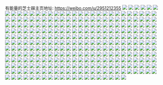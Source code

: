 有能量的芝士槑主页地址: https://weibo.com/u/2951212355 
![](https://wx4.sinaimg.cn/mw2000/afe7ed43gy1h96ojyz2zrj218m1nhnpd.jpg) 
![](https://wx4.sinaimg.cn/mw2000/afe7ed43gy1h96ok0y4v0j225t2vqkjm.jpg) 
![](https://wx4.sinaimg.cn/mw2000/afe7ed43gy1h72wkuz431j20ku0rvjtd.jpg) 
![](https://wx4.sinaimg.cn/mw2000/afe7ed43gy1h5mqireuz1j22801o07wi.jpg) 
![](https://wx4.sinaimg.cn/mw2000/afe7ed43gy1h5mqisncobj21jk15o4g8.jpg) 
![](https://wx4.sinaimg.cn/mw2000/afe7ed43gy1h5mqin3ijwj22c033yx6s.jpg) 
![](https://wx4.sinaimg.cn/mw2000/afe7ed43gy1h5mqiyati2j22c033y1kx.jpg) 
![](https://wx4.sinaimg.cn/mw2000/afe7ed43gy1h591bggiuyj20n01dsq6s.jpg) 
![](https://wx4.sinaimg.cn/mw2000/afe7ed43gy1h4xdulxrbfj22c033y7wl.jpg) 
![](https://wx4.sinaimg.cn/mw2000/afe7ed43gy1h4xdufwb2wj22c033yu0z.jpg) 
![](https://wx4.sinaimg.cn/mw2000/afe7ed43gy1h4xdupo8ukj22wm1mu4qq.jpg) 
![](https://wx4.sinaimg.cn/mw2000/afe7ed43gy1h4i0ln5ff2j234022o7wi.jpg) 
![](https://wx4.sinaimg.cn/mw2000/afe7ed43gy1h4ezvow9tdj20n01dsh2c.jpg) 
![](https://wx4.sinaimg.cn/mw2000/afe7ed43gy1h4acjyhcqaj22252kynpe.jpg) 
![](https://wx4.sinaimg.cn/mw2000/afe7ed43gy1h4acjx74d7j20u0140dx5.jpg) 
![](https://wx4.sinaimg.cn/mw2000/afe7ed43gy1h4ack02863j22t726rx6q.jpg) 
![](https://wx4.sinaimg.cn/mw2000/afe7ed43gy1h4ack1oo0jj21400u0qj5.jpg) 
![](https://wx4.sinaimg.cn/mw2000/afe7ed43gy1h2w2zz76rpj22c03407wi.jpg) 
![](https://wx4.sinaimg.cn/mw2000/afe7ed43gy1h2w2zvizg3j22c0340u0x.jpg) 
![](https://wx4.sinaimg.cn/mw2000/afe7ed43gy1h2lhk5t8zvj222o340b2b.jpg) 
![](https://wx4.sinaimg.cn/mw2000/afe7ed43gy1h2lhk2qdiij222o3404qr.jpg) 
![](https://wx4.sinaimg.cn/mw2000/afe7ed43gy1h2j6zvj83sj2340340b2a.jpg) 
![](https://wx4.sinaimg.cn/mw2000/afe7ed43gy1h2j6zrhrvij21xe1xe1kx.jpg) 
![](https://wx4.sinaimg.cn/mw2000/afe7ed43gy1h261tasfxsj23402c0qv6.jpg) 
![](https://wx4.sinaimg.cn/mw2000/afe7ed43gy1h1ylvp2yurj22c03407wj.jpg) 
![](https://wx4.sinaimg.cn/mw2000/afe7ed43gy1h1wpechl39j22ak1agtv7.jpg) 
![](https://wx4.sinaimg.cn/mw2000/afe7ed43gy1h1gehmq5atj21hc0u0k51.jpg) 
![](https://wx4.sinaimg.cn/mw2000/afe7ed43gy1h1gehm4zh1j21ti10u1fe.jpg) 
![](https://wx4.sinaimg.cn/mw2000/afe7ed43gy1h1aul2poyej21o02yo1ky.jpg) 
![](https://wx4.sinaimg.cn/mw2000/afe7ed43gy1h14s5x5hf3j23402c0e83.jpg) 
![](https://wx4.sinaimg.cn/mw2000/afe7ed43gy1h12sw3ohzqj21k00vi4qp.jpg) 
![](https://wx4.sinaimg.cn/mw2000/afe7ed43gy1h12svj6xeij23401r01kz.jpg) 
![](https://wx4.sinaimg.cn/mw2000/afe7ed43gy1h12svs9bsjj23401r0e82.jpg) 
![](https://wx4.sinaimg.cn/mw2000/afe7ed43gy1h0z86ca6q7j22801o0x6q.jpg) 
![](https://wx4.sinaimg.cn/mw2000/afe7ed43gy1h0z86ht2s0j22c01r0qv6.jpg) 
![](https://wx4.sinaimg.cn/mw2000/afe7ed43gy1h0z86ocl34j222n2rihdw.jpg) 
![](https://wx4.sinaimg.cn/mw2000/afe7ed43gy1h0r690g5srj21dd0rsakw.jpg) 
![](https://wx4.sinaimg.cn/mw2000/afe7ed43gy1h0fbdwghflj21600vi7wh.jpg) 
![](https://wx4.sinaimg.cn/mw2000/afe7ed43gy1h0fbdukfkzj23402c0nph.jpg) 
![](https://wx4.sinaimg.cn/mw2000/afe7ed43gy1h0fbdxvx12j23402c0qv6.jpg) 
![](https://wx4.sinaimg.cn/mw2000/afe7ed43gy1h0ebi86hq5j22c0340kjm.jpg) 
![](https://wx4.sinaimg.cn/mw2000/afe7ed43gy1h09osr124mj22c0340kjm.jpg) 
![](https://wx4.sinaimg.cn/mw2000/afe7ed43gy1h065mlzn3dj22c0340u0y.jpg) 
![](https://wx4.sinaimg.cn/mw2000/afe7ed43gy1h03v7tj0s1j22c0340qv5.jpg) 
![](https://wx4.sinaimg.cn/mw2000/afe7ed43gy1h01jg5z9k9j22c0340npe.jpg) 
![](https://wx4.sinaimg.cn/mw2000/afe7ed43gy1gzzbamjeloj21o02801kx.jpg) 
![](https://wx4.sinaimg.cn/mw2000/afe7ed43gy1gz3wkpatyfj20sg0sgdgl.jpg) 
![](https://wx4.sinaimg.cn/mw2000/afe7ed43gy1gz3wkogf6vj20sg0sgq5j.jpg) 
![](https://wx4.sinaimg.cn/mw2000/afe7ed43gy1gz3w1u4rh2j20sg0sgjsl.jpg) 
![](https://wx4.sinaimg.cn/mw2000/afe7ed43gy1gz3w2t18x4j20n70n7glj.jpg) 
![](https://wx4.sinaimg.cn/mw2000/afe7ed43gy1gz3wkqcfilj20n00n0k0y.jpg) 
![](https://wx4.sinaimg.cn/mw2000/afe7ed43gy1gz3w1vxuk5j20e10e1743.jpg) 
![](https://wx4.sinaimg.cn/mw2000/afe7ed43gy1gz3w2u0ca7j20sg0sgq6t.jpg) 
![](https://wx4.sinaimg.cn/mw2000/afe7ed43gy1gz3w2vq7u7j20sg0sgq4m.jpg) 
![](https://wx4.sinaimg.cn/mw2000/afe7ed43gy1gz3w2waq9bj20sg0sgtao.jpg) 
![](https://wx4.sinaimg.cn/mw2000/afe7ed43gy1gyzl4nac55j20rs7izb2c.jpg) 
![](https://wx4.sinaimg.cn/mw2000/afe7ed43gy1gyq52itb2jj21ho1zkkjl.jpg) 
![](https://wx4.sinaimg.cn/mw2000/afe7ed43gy1gyq52hme21j23402c01kz.jpg) 
![](https://wx4.sinaimg.cn/mw2000/afe7ed43gy1gymdvdj7p8j23402by1ky.jpg) 
![](https://wx4.sinaimg.cn/mw2000/afe7ed43gy1gxxhbovwlaj20u016fwla.jpg) 
![](https://wx4.sinaimg.cn/mw2000/afe7ed43gy1gxxhbryyvhj21o21o2kjl.jpg) 
![](https://wx4.sinaimg.cn/mw2000/afe7ed43gy1gxxhbym7w7j23402i4e83.jpg) 
![](https://wx4.sinaimg.cn/mw2000/afe7ed43gy1gxr9jwje7ij224c3407wj.jpg) 
![](https://wx4.sinaimg.cn/mw2000/afe7ed43gy1gx2qcqp75oj2253254hdu.jpg) 
![](https://wx4.sinaimg.cn/mw2000/afe7ed43gy1gx2qcyzw4hj223b23ckjm.jpg) 
![](https://wx4.sinaimg.cn/mw2000/afe7ed43gy1gx2qckdfndj22c02c07wj.jpg) 
![](https://wx4.sinaimg.cn/mw2000/afe7ed43gy1gx2qdbwdhhj21lp1lpkjl.jpg) 
![](https://wx4.sinaimg.cn/mw2000/afe7ed43gy1gx2qd7rihqj21so1sonpd.jpg) 
![](https://wx4.sinaimg.cn/mw2000/afe7ed43gy1gx2qdh5xitj229w29wb2a.jpg) 
![](https://wx4.sinaimg.cn/mw2000/afe7ed43gy1gx2qd3iqw6j21p81p8qv5.jpg) 
![](https://wx4.sinaimg.cn/mw2000/afe7ed43gy1gx2qdm6v0hj22c0340b2a.jpg) 
![](https://wx4.sinaimg.cn/mw2000/afe7ed43gy1gx2qdpy77rj22801o0npd.jpg) 
![](https://wx4.sinaimg.cn/mw2000/afe7ed43gy1gwvbjv4pqbj22oi1sc1ky.jpg) 
![](https://wx4.sinaimg.cn/mw2000/afe7ed43gy1gwvbjwk367j21hv0zxkfx.jpg) 
![](https://wx4.sinaimg.cn/mw2000/afe7ed43gy1gwsu0702o5j226r2ra4qq.jpg) 
![](https://wx4.sinaimg.cn/mw2000/afe7ed43gy1gwsu02f9plj22ft2ft7wj.jpg) 
![](https://wx4.sinaimg.cn/mw2000/afe7ed43gy1gwsu22la2pj21370m246p.jpg) 
![](https://wx4.sinaimg.cn/mw2000/afe7ed43gy1gwelbacmw0j213y0u07j3.jpg) 
![](https://wx4.sinaimg.cn/mw2000/afe7ed43gy1gw4o73goerj24pb668kjr.jpg) 
![](https://wx4.sinaimg.cn/mw2000/003dIZ9hgy1gvanmjjh2vj60gi0m0n1g02.jpg) 
![](https://wx4.sinaimg.cn/mw2000/003dIZ9hgy1gv5jfkjakfj61600vitly02.jpg) 
![](https://wx4.sinaimg.cn/mw2000/003dIZ9hgy1gv2lmpryvfj60nm0nmjy602.jpg) 
![](https://wx4.sinaimg.cn/mw2000/003dIZ9hgy1gv09ir6wpjj610o0ritn502.jpg) 
![](https://wx4.sinaimg.cn/mw2000/003dIZ9hgy1gusqh62w86j61y71ake1z02.jpg) 
![](https://wx4.sinaimg.cn/mw2000/003dIZ9hgy1gue9c2z0ugj626y26yb2a02.jpg) 
![](https://wx4.sinaimg.cn/mw2000/003dIZ9hly1gu9lbvw7opj61qp1qqe8102.jpg) 
![](https://wx4.sinaimg.cn/mw2000/003dIZ9hly1gu9lc8enm7j61j01j07wh02.jpg) 
![](https://wx4.sinaimg.cn/mw2000/003dIZ9hly1gu9lby9y4pj62ay1jb7wi02.jpg) 
![](https://wx4.sinaimg.cn/mw2000/003dIZ9hly1gu9lbt0glaj62iu1ojb2a02.jpg) 
![](https://wx4.sinaimg.cn/mw2000/afe7ed43ly1gu9lc2572gj234022o7wj.jpg) 
![](https://wx4.sinaimg.cn/mw2000/003dIZ9hly1gu9lc6qak9j634022ob2b02.jpg) 
![](https://wx4.sinaimg.cn/mw2000/afe7ed43gy1gu5263vwlsj21jk2bcb29.jpg) 
![](https://wx4.sinaimg.cn/mw2000/afe7ed43gy1gu5266233sj21jk2bcb29.jpg) 
![](https://wx4.sinaimg.cn/mw2000/afe7ed43gy1gu52op6kf5j20k30mxgqn.jpg) 
![](https://wx4.sinaimg.cn/mw2000/afe7ed43gy1gtpyxbiqdbj23402c0u0z.jpg) 
![](https://wx4.sinaimg.cn/mw2000/afe7ed43gy1gtpyxjeq0tj23402c0kjn.jpg) 
![](https://wx4.sinaimg.cn/mw2000/afe7ed43gy1gtpyxu940xj21jk2bcqv6.jpg) 
![](https://wx4.sinaimg.cn/mw2000/afe7ed43gy1gtpyxoca9gj21jk2bc1ky.jpg) 
![](https://wx4.sinaimg.cn/mw2000/afe7ed43gy1gtpyx3s3wdj21ie20ihdt.jpg) 
![](https://wx4.sinaimg.cn/mw2000/afe7ed43gy1gtpyzrge3mj23402c0qv7.jpg) 
![](https://wx4.sinaimg.cn/mw2000/afe7ed43gy1gskgz7xqqoj20n00vmk5x.jpg) 
![](https://wx4.sinaimg.cn/mw2000/afe7ed43gy1gskgz8mo6xj20n01cb7jt.jpg) 
![](https://wx4.sinaimg.cn/mw2000/afe7ed43gy1gskgz7kanlj20n01ccdx6.jpg) 
![](https://wx4.sinaimg.cn/mw2000/afe7ed43gy1gskgz9x3s4j21st2p9b2b.jpg) 
![](https://wx4.sinaimg.cn/mw2000/afe7ed43gy1gskgzb3a50j21yi2xqb2b.jpg) 
![](https://wx4.sinaimg.cn/mw2000/afe7ed43gy1gskgzc01v7j21jk2bcu0x.jpg) 
![](https://wx4.sinaimg.cn/mw2000/afe7ed43gy1gskgzcxx8mj21hd2837wi.jpg) 
![](https://wx4.sinaimg.cn/mw2000/afe7ed43gy1gskgzdngpqj21hd2821kx.jpg) 
![](https://wx4.sinaimg.cn/mw2000/afe7ed43gy1gskgzegsehj21zk1hob29.jpg) 
![](https://wx4.sinaimg.cn/mw2000/afe7ed43gy1gsd081sk3yj21r033yqv5.jpg) 
![](https://wx4.sinaimg.cn/mw2000/afe7ed43gy1gsd07z7g49j20mo14b4c6.jpg) 
![](https://wx4.sinaimg.cn/mw2000/afe7ed43gy1gsd0833w16j20n014uarx.jpg) 
![](https://wx4.sinaimg.cn/mw2000/afe7ed43gy1gsaklj6z0yj20rx0dhn3a.jpg) 
![](https://wx4.sinaimg.cn/mw2000/afe7ed43gy1grw48deblxj21jk2bchdt.jpg) 
![](https://wx4.sinaimg.cn/mw2000/afe7ed43gy1grw48cfix5j21jk2bckjm.jpg) 
![](https://wx4.sinaimg.cn/mw2000/003dIZ9hgy1grw48eblzgj61jk2bcb2902.jpg) 
![](https://wx4.sinaimg.cn/mw2000/afe7ed43gy1grw48gi31ij23402c0npf.jpg) 
![](https://wx4.sinaimg.cn/mw2000/afe7ed43gy1grrb487hlcj228p2zlqv5.jpg) 
![](https://wx4.sinaimg.cn/mw2000/afe7ed43gy1grrb4gt0rrj23402c0b2d.jpg) 
![](https://wx4.sinaimg.cn/mw2000/afe7ed43gy1gr0k6g92olj21400u0tfa.jpg) 
![](https://wx4.sinaimg.cn/mw2000/afe7ed43gy1gqw4a22idoj20u02at7jf.jpg) 
![](https://wx4.sinaimg.cn/mw2000/afe7ed43gy1gqc3cfj9s3j20hk0hkab1.jpg) 
![](https://wx4.sinaimg.cn/mw2000/afe7ed43gy1gq6j6rp5vmj21ds0n0qv7.jpg) 
![](https://wx4.sinaimg.cn/mw2000/afe7ed43ly1gpsi1gsmpyj21590s2gtc.jpg) 
![](https://wx4.sinaimg.cn/mw2000/afe7ed43ly1gpqo3luc0ij20rt0fnwx0.jpg) 
![](https://wx4.sinaimg.cn/mw2000/afe7ed43gy1gokzgr6nnaj20n00mcq3f.jpg) 
![](https://wx4.sinaimg.cn/mw2000/afe7ed43gy1gns2mr0n9kj22c033z7wk.jpg) 
![](https://wx4.sinaimg.cn/mw2000/afe7ed43gy1gns2mserg0j221s32pb2b.jpg) 
![](https://wx4.sinaimg.cn/mw2000/afe7ed43gy1gns2msvk1jj20ht0nrn4p.jpg) 
![](https://wx4.sinaimg.cn/mw2000/afe7ed43gy1gns2mpqlixj20n01dskjn.jpg) 
![](https://wx4.sinaimg.cn/mw2000/afe7ed43gy1gnea7ijuj9j20gv0tzah9.jpg) 
![](https://wx4.sinaimg.cn/mw2000/afe7ed43gy1gnas0wrs13j20ln0sv4qp.jpg) 
![](https://wx4.sinaimg.cn/mw2000/afe7ed43gy1gnas0w626aj20lo0sw4nm.jpg) 
![](https://wx4.sinaimg.cn/mw2000/afe7ed43gy1gmr56150kmj20n020jajy.jpg) 
![](https://wx4.sinaimg.cn/mw2000/afe7ed43gy1gmr57m23qlj20n01ds0y7.jpg) 
![](https://wx4.sinaimg.cn/mw2000/afe7ed43gy1gmr58vy41ej21hc0u01kx.jpg) 
![](https://wx4.sinaimg.cn/mw2000/afe7ed43gy1gmr57lqk9tj21010r17nm.jpg) 
![](https://wx4.sinaimg.cn/mw2000/afe7ed43ly1gmok2wgwxmj213u0tunpd.jpg) 
![](https://wx4.sinaimg.cn/mw2000/afe7ed43ly1gmok2zghbmj213u0tub29.jpg) 
![](https://wx4.sinaimg.cn/mw2000/afe7ed43ly1gmok33wfq7j213u0tub2a.jpg) 
![](https://wx4.sinaimg.cn/mw2000/afe7ed43ly1gmok354skxj20l40t4x06.jpg) 
![](https://wx4.sinaimg.cn/mw2000/afe7ed43ly1gmok2t1cfaj20zg0qlu0x.jpg) 
![](https://wx4.sinaimg.cn/mw2000/afe7ed43ly1gmok36gijij20tu0mdkik.jpg) 
![](https://wx4.sinaimg.cn/mw2000/afe7ed43gy1glkz1o2fk9j22c03407wi.jpg) 
![](https://wx4.sinaimg.cn/mw2000/afe7ed43gy1glkz25newsj20u0140ke3.jpg) 
![](https://wx4.sinaimg.cn/mw2000/afe7ed43gy1gkjbwxq82gj20n022fql9.jpg) 
![](https://wx4.sinaimg.cn/mw2000/afe7ed43gy1gk9yldbpurj21o02yoh8k.jpg) 
![](https://wx4.sinaimg.cn/mw2000/afe7ed43gy1gk9yl8iyd5j20u01hcdhq.jpg) 
![](https://wx4.sinaimg.cn/mw2000/afe7ed43gy1gk0v8m38eoj22c01qz7wh.jpg) 
![](https://wx4.sinaimg.cn/mw2000/afe7ed43gy1gk0v8u85a7j21u21dke81.jpg) 
![](https://wx4.sinaimg.cn/mw2000/afe7ed43gy1gk0v9bxohuj23402c01kz.jpg) 
![](https://wx4.sinaimg.cn/mw2000/afe7ed43gy1gk0vb1nr2hj23402c0hdt.jpg) 
![](https://wx4.sinaimg.cn/mw2000/afe7ed43gy1gk0v8d3am0j23402c01ky.jpg) 
![](https://wx4.sinaimg.cn/mw2000/afe7ed43gy1gk0vaf9r5vj23402c0u0x.jpg) 
![](https://wx4.sinaimg.cn/mw2000/afe7ed43gy1gk0varr174j23402c0x6p.jpg) 
![](https://wx4.sinaimg.cn/mw2000/afe7ed43gy1gk0v9rrv5xj23401r0hdu.jpg) 
![](https://wx4.sinaimg.cn/mw2000/afe7ed43gy1gk0va4hcpoj23401r07wi.jpg) 
![](https://wx4.sinaimg.cn/mw2000/afe7ed43gy1gk0vb4jpo3j20n01dsk06.jpg) 
![](https://wx4.sinaimg.cn/mw2000/afe7ed43gy1gjtvmj9u5mj20n00uo1k9.jpg) 
![](https://wx4.sinaimg.cn/mw2000/afe7ed43gy1gj5f9243lwj20n00n0k18.jpg) 
![](https://wx4.sinaimg.cn/mw2000/afe7ed43gy1ggvgtdoc9ij22c0340qv6.jpg) 
![](https://wx4.sinaimg.cn/mw2000/afe7ed43gy1ggvgtwhpusj22c03407wj.jpg) 
![](https://wx4.sinaimg.cn/mw2000/afe7ed43gy1ggvgucmxakj22c0340kjm.jpg) 
![](https://wx4.sinaimg.cn/mw2000/afe7ed43gy1ggvguz34pgj22c0340npf.jpg) 
![](https://wx4.sinaimg.cn/mw2000/afe7ed43gy1ggg1g0sk2mj20wa0i6aor.jpg) 
![](https://wx4.sinaimg.cn/mw2000/afe7ed43gy1ggg1gqgxn4j23401r0b2c.jpg) 
![](https://wx4.sinaimg.cn/mw2000/afe7ed43gy1ggg1hbq201j22un1lrhdv.jpg) 
![](https://wx4.sinaimg.cn/mw2000/afe7ed43gy1ggg1fxd7uej22yr1o27wk.jpg) 
![](https://wx4.sinaimg.cn/mw2000/afe7ed43gy1ggg1hx7bqvj23401r0npf.jpg) 
![](https://wx4.sinaimg.cn/mw2000/afe7ed43gy1ggg1i715o0j228k19bnpd.jpg) 
![](https://wx4.sinaimg.cn/mw2000/afe7ed43gy1ggg1ik6hyaj22pa1iq7wi.jpg) 
![](https://wx4.sinaimg.cn/mw2000/afe7ed43gy1ggg1iuoy7hj228t19ge81.jpg) 
![](https://wx4.sinaimg.cn/mw2000/afe7ed43gy1ggg1jfgge4j22c0340hdv.jpg) 
![](https://wx4.sinaimg.cn/mw2000/afe7ed43gy1gfl5tlan3wj20u01hcaop.jpg) 
![](https://wx4.sinaimg.cn/mw2000/afe7ed43gy1gfk5f6cp8uj20s41dz7le.jpg) 
![](https://wx4.sinaimg.cn/mw2000/afe7ed43gy1gfk5fa2zh8j20s41dzdxa.jpg) 
![](https://wx4.sinaimg.cn/mw2000/afe7ed43gy1gefq7o0rnlj21400u0tax.jpg) 
![](https://wx4.sinaimg.cn/mw2000/afe7ed43gy1gefq7ng7sjj22bc1jk1ky.jpg) 
![](https://wx4.sinaimg.cn/mw2000/afe7ed43gy1gefq7peroij21jk2bcb29.jpg) 
![](https://wx4.sinaimg.cn/mw2000/afe7ed43gy1gefq7rs8wvj21jk2bc7wh.jpg) 
![](https://wx4.sinaimg.cn/mw2000/afe7ed43gy1gdw0w4j3bij20j60hqmy4.jpg) 
![](https://wx4.sinaimg.cn/mw2000/afe7ed43gy1gdmrtnrzmxj22c0340x6q.jpg) 
![](https://wx4.sinaimg.cn/mw2000/afe7ed43gy1gcmuac0ygvj20mz0uoq8a.jpg) 
![](https://wx4.sinaimg.cn/mw2000/afe7ed43gy1gclnogdoi2j20tl0m77lr.jpg) 
![](https://wx4.sinaimg.cn/mw2000/afe7ed43gy1gclnok2inaj20tl0m7qlj.jpg) 
![](https://wx4.sinaimg.cn/mw2000/afe7ed43gy1gclnoo6zd0j20tl0tl4ii.jpg) 
![](https://wx4.sinaimg.cn/mw2000/afe7ed43gy1gcdee7o673j20ty190hdt.jpg) 
![](https://wx4.sinaimg.cn/mw2000/afe7ed43gy1gc8k8pvrgmj20u00u0e81.jpg) 
![](https://wx4.sinaimg.cn/mw2000/afe7ed43gy1gc8k8pccbhj20u00u0nmo.jpg) 
![](https://wx4.sinaimg.cn/mw2000/afe7ed43gy1gc8k7lsybcj20n014w43z.jpg) 
![](https://wx4.sinaimg.cn/mw2000/afe7ed43gy1gc8k8qhopmj20u00u0e81.jpg) 
![](https://wx4.sinaimg.cn/mw2000/afe7ed43gy1gc43lzv1xyj20mz0zmwla.jpg) 
![](https://wx4.sinaimg.cn/mw2000/afe7ed43gy1gbx3wib3uvj21jk2bce7q.jpg) 
![](https://wx4.sinaimg.cn/mw2000/afe7ed43gy1gbx3wrgivkj21jk2bce81.jpg) 
![](https://wx4.sinaimg.cn/mw2000/afe7ed43gy1gbx43duyqxj21jk2bc7wh.jpg) 
![](https://wx4.sinaimg.cn/mw2000/afe7ed43gy1gblowfkraoj21r0340hdu.jpg) 
![](https://wx4.sinaimg.cn/mw2000/afe7ed43gy1gblow22al8j21r03401ky.jpg) 
![](https://wx4.sinaimg.cn/mw2000/afe7ed43gy1gbdhn6rtrcj21v52sqe81.jpg) 
![](https://wx4.sinaimg.cn/mw2000/afe7ed43gy1gawiha18cfj20jg0jg76a.jpg) 
![](https://wx4.sinaimg.cn/mw2000/afe7ed43gy1gan3p20ycuj20n01ds7dt.jpg) 
![](https://wx4.sinaimg.cn/mw2000/afe7ed43gy1gagcnp3esgj22yo1o0e82.jpg) 
![](https://wx4.sinaimg.cn/mw2000/afe7ed43gy1gagcnsp79nj22c033zx6s.jpg) 
![](https://wx4.sinaimg.cn/mw2000/afe7ed43gy1gagcnn7ajij22c02c04qr.jpg) 
![](https://wx4.sinaimg.cn/mw2000/afe7ed43gy1ga9evqglgxj22c033z4qs.jpg) 
![](https://wx4.sinaimg.cn/mw2000/afe7ed43gy1ga9ewf54elj22c033zx6r.jpg) 
![](https://wx4.sinaimg.cn/mw2000/afe7ed43gy1ga9ex0my12j22c033znpf.jpg) 
![](https://wx4.sinaimg.cn/mw2000/afe7ed43gy1ga9exnq6emj22c033zx6r.jpg) 
![](https://wx4.sinaimg.cn/mw2000/afe7ed43gy1ga9ev1nujwj22c033z4qs.jpg) 
![](https://wx4.sinaimg.cn/mw2000/afe7ed43gy1ga9ey6vo3nj22c033zb2b.jpg) 
![](https://wx4.sinaimg.cn/mw2000/afe7ed43gy1ga9eys3nj4j22c033zx6r.jpg) 
![](https://wx4.sinaimg.cn/mw2000/afe7ed43gy1ga9ezaifftj22c033z4qr.jpg) 
![](https://wx4.sinaimg.cn/mw2000/afe7ed43gy1ga9ezdq19tj20u01lena7.jpg) 
![](https://wx4.sinaimg.cn/mw2000/afe7ed43gy1ga2gmmfojaj20u01hcgwi.jpg) 
![](https://wx4.sinaimg.cn/mw2000/afe7ed43gy1g7dbd9knytj20wz0ikdl4.jpg) 
![](https://wx4.sinaimg.cn/mw2000/afe7ed43gy1g72ny6nfh2j22o9200hdt.jpg) 
![](https://wx4.sinaimg.cn/mw2000/afe7ed43gy1g72ny8g2zdj22702x9npd.jpg) 
![](https://wx4.sinaimg.cn/mw2000/afe7ed43gy1g72ny9r4afj22702x9b29.jpg) 
![](https://wx4.sinaimg.cn/mw2000/afe7ed43gy1g6kf8ckkm5j20qm0qmdin.jpg) 
![](https://wx4.sinaimg.cn/mw2000/afe7ed43gy1g6kf8b96ggj20u00u0n5d.jpg) 
![](https://wx4.sinaimg.cn/mw2000/afe7ed43gy1g6kfaaraccj20u00u0wkp.jpg) 
![](https://wx4.sinaimg.cn/mw2000/afe7ed43gy1g6kf8eh2qyj20u014010e.jpg) 
![](https://wx4.sinaimg.cn/mw2000/afe7ed43gy1g648732t39j20u00u0q9e.jpg) 
![](https://wx4.sinaimg.cn/mw2000/afe7ed43gy1g6498lo797j20u014046m.jpg) 
![](https://wx4.sinaimg.cn/mw2000/afe7ed43gy1g648707b8ej21400u0k2q.jpg) 
![](https://wx4.sinaimg.cn/mw2000/afe7ed43gy1g649c7wyi7j20u0140wt3.jpg) 
![](https://wx4.sinaimg.cn/mw2000/afe7ed43gy1g5wsjv6ermj20u01hctok.jpg) 
![](https://wx4.sinaimg.cn/mw2000/afe7ed43gy1g5rk0qd1nuj20q70jntcc.jpg) 
![](https://wx4.sinaimg.cn/mw2000/afe7ed43gy1g5rk0ologjj20po0j9jw4.jpg) 
![](https://wx4.sinaimg.cn/mw2000/afe7ed43gy1g5kl8gdjexj226v2x6kjm.jpg) 
![](https://wx4.sinaimg.cn/mw2000/afe7ed43gy1g5klaju43sj20u01407wh.jpg) 
![](https://wx4.sinaimg.cn/mw2000/afe7ed43gy1g57g25t1dvj22c03407q8.jpg) 
![](https://wx4.sinaimg.cn/mw2000/afe7ed43gy1g57g8le9gkj22o92004qp.jpg) 
![](https://wx4.sinaimg.cn/mw2000/afe7ed43gy1g57g4ort2gj22c03404qq.jpg) 
![](https://wx4.sinaimg.cn/mw2000/afe7ed43gy1g57ga37p5uj22c03401kx.jpg) 
![](https://wx4.sinaimg.cn/mw2000/afe7ed43gy1g57g87toxzj22o92o97wh.jpg) 
![](https://wx4.sinaimg.cn/mw2000/afe7ed43gy1g57g1zqo1ij22c03404qq.jpg) 
![](https://wx4.sinaimg.cn/mw2000/afe7ed43gy1g57g5gpofbj22o92007wh.jpg) 
![](https://wx4.sinaimg.cn/mw2000/afe7ed43gy1g57g4auq23j22o92007wh.jpg) 
![](https://wx4.sinaimg.cn/mw2000/afe7ed43gy1g57g7xjqjoj22o9200b29.jpg) 
![](https://wx4.sinaimg.cn/mw2000/afe7ed43gy1g56qwus6m8j22c02c07wi.jpg) 
![](https://wx4.sinaimg.cn/mw2000/afe7ed43gy1g56qx2hg1ej22c02c07wi.jpg) 
![](https://wx4.sinaimg.cn/mw2000/afe7ed43gy1g56qx9ua7lj22c02c0x6p.jpg) 
![](https://wx4.sinaimg.cn/mw2000/afe7ed43gy1g56qzq9328j22c02c0hdu.jpg) 
![](https://wx4.sinaimg.cn/mw2000/afe7ed43gy1g56qzv8jzdj22c02c04qq.jpg) 
![](https://wx4.sinaimg.cn/mw2000/afe7ed43gy1g56qz4pdasj22c02c0b2a.jpg) 
![](https://wx4.sinaimg.cn/mw2000/afe7ed43gy1g4bfki8s0fj23k02o0qva.jpg) 
![](https://wx4.sinaimg.cn/mw2000/afe7ed43gy1g4bflal25tj22wl26gnpe.jpg) 
![](https://wx4.sinaimg.cn/mw2000/afe7ed43gy1g4bflvhrtlj229l1p7kjl.jpg) 
![](https://wx4.sinaimg.cn/mw2000/afe7ed43gy1g4bfmde31kj22401l0kjl.jpg) 
![](https://wx4.sinaimg.cn/mw2000/afe7ed43gy1g4bfiq1945j22c01r0hdv.jpg) 
![](https://wx4.sinaimg.cn/mw2000/afe7ed43gy1g4bfnecyqwj23402c04qr.jpg) 
![](https://wx4.sinaimg.cn/mw2000/afe7ed43gy1g4bfof8g2rj23402c07wj.jpg) 
![](https://wx4.sinaimg.cn/mw2000/afe7ed43gy1g4bftls3n8j223e2sjkjn.jpg) 
![](https://wx4.sinaimg.cn/mw2000/afe7ed43gy1g4bffu8r4jj21400u01cg.jpg) 
![](https://wx4.sinaimg.cn/mw2000/afe7ed43gy1g3ytd13q90j22o92o9e81.jpg) 
![](https://wx4.sinaimg.cn/mw2000/afe7ed43ly1g3eoncxl7uj22702x9npd.jpg) 
![](https://wx4.sinaimg.cn/mw2000/afe7ed43ly1g3eoodduwwj22c0340x6p.jpg) 
![](https://wx4.sinaimg.cn/mw2000/afe7ed43ly1g2gof4tnwej20yi1pc1ky.jpg) 
![](https://wx4.sinaimg.cn/mw2000/afe7ed43ly1g2a5wkc44bj21z41hckjo.jpg) 
![](https://wx4.sinaimg.cn/mw2000/afe7ed43ly1g2a5x08mbfj21u91dphdv.jpg) 
![](https://wx4.sinaimg.cn/mw2000/afe7ed43ly1g2a5tpt3t8j21dw1uie84.jpg) 
![](https://wx4.sinaimg.cn/mw2000/afe7ed43ly1g2a5x6w4h7j21z41hce85.jpg) 
![](https://wx4.sinaimg.cn/mw2000/afe7ed43ly1g2a5yeeamvj21ud1ds4qr.jpg) 
![](https://wx4.sinaimg.cn/mw2000/afe7ed43ly1g2a5x53xh4j21qn1b1hdw.jpg) 
![](https://wx4.sinaimg.cn/mw2000/afe7ed43ly1g2a5ygp7t1j21a61x4b2a.jpg) 
![](https://wx4.sinaimg.cn/mw2000/afe7ed43ly1g2a5vkx6pej21un1dzkjo.jpg) 
![](https://wx4.sinaimg.cn/mw2000/afe7ed43ly1g2a5yxym8yj23402c0b2a.jpg) 
![](https://wx4.sinaimg.cn/mw2000/afe7ed43ly1g1hrfcwacpj20k00zkkb1.jpg) 
![](https://wx4.sinaimg.cn/mw2000/afe7ed43ly1g1hrft2rdzj20yi1pc4qp.jpg) 
![](https://wx4.sinaimg.cn/mw2000/afe7ed43gy1g1d4wrvb8pj22c0340x37.jpg) 
![](https://wx4.sinaimg.cn/mw2000/afe7ed43gy1g1d4wh8jtfj21o02ynnpd.jpg) 
![](https://wx4.sinaimg.cn/mw2000/afe7ed43gy1g0ido6c6xfj20u013y47s.jpg) 
![](https://wx4.sinaimg.cn/mw2000/afe7ed43ly1fvjqd83zrwj2169234kjo.jpg) 
![](https://wx4.sinaimg.cn/mw2000/afe7ed43ly1fvjqfzl3t3j216m23su0y.jpg) 
![](https://wx4.sinaimg.cn/mw2000/afe7ed43ly1fvgxk0o1hpj22c02c0nls.jpg) 
![](https://wx4.sinaimg.cn/mw2000/afe7ed43ly1fvgxk3mn7yj22c02c0qp4.jpg) 
![](https://wx4.sinaimg.cn/mw2000/afe7ed43ly1fvgxk5zx1uj22c02c0x29.jpg) 
![](https://wx4.sinaimg.cn/mw2000/afe7ed43ly1fvgxk8wu80j22c02c01kx.jpg) 
![](https://wx4.sinaimg.cn/mw2000/afe7ed43ly1fvgxjxfv3pj22c02c0b29.jpg) 
![](https://wx4.sinaimg.cn/mw2000/afe7ed43ly1fvgxkcd46hj23402c07wi.jpg) 
![](https://wx4.sinaimg.cn/mw2000/afe7ed43ly1fvgxke8xn4j22c02c04l3.jpg) 
![](https://wx4.sinaimg.cn/mw2000/afe7ed43ly1fvgxki1v4ej22c0340hdu.jpg) 
![](https://wx4.sinaimg.cn/mw2000/afe7ed43ly1fvgxklkluyj22c0340hdu.jpg) 
![](https://wx4.sinaimg.cn/mw2000/afe7ed43gy1fv2kmyjz9lj20g05llnpd.jpg) 
![](https://wx4.sinaimg.cn/mw2000/afe7ed43gy1fufedj0zszj21o01o0u0y.jpg) 
![](https://wx4.sinaimg.cn/mw2000/afe7ed43gy1fthnjicr5jj21hf1z41kx.jpg) 
![](https://wx4.sinaimg.cn/mw2000/afe7ed43gy1fthnjgx222j21hf1z44qp.jpg) 
![](https://wx4.sinaimg.cn/mw2000/afe7ed43gy1fthnjk3tkij21hf1z4b29.jpg) 
![](https://wx4.sinaimg.cn/mw2000/afe7ed43gy1fqxflk6aw4j20k00zk0wz.jpg) 
![](https://wx4.sinaimg.cn/mw2000/afe7ed43gy1fqxfll43eoj20k00zkgr2.jpg) 
![](https://wx4.sinaimg.cn/mw2000/afe7ed43gy1fqxflm4i3gj20k00zk79h.jpg) 
![](https://wx4.sinaimg.cn/mw2000/afe7ed43gy1fqtncyhvobj22c02c0kjl.jpg) 
![](https://wx4.sinaimg.cn/mw2000/afe7ed43gy1fqtnfrc7goj20jk0q3h1x.jpg) 
![](https://wx4.sinaimg.cn/mw2000/afe7ed43gy1fqtnfpwk4kj20k20qrqho.jpg) 
![](https://wx4.sinaimg.cn/mw2000/afe7ed43gy1fqci70lw71j22gr3a91ky.jpg) 
![](https://wx4.sinaimg.cn/mw2000/afe7ed43gy1fq4hww18q0j21e011ie83.jpg) 
![](https://wx4.sinaimg.cn/mw2000/afe7ed43gy1fpnpjzc2xoj20qo0qon6y.jpg) 
![](https://wx4.sinaimg.cn/mw2000/afe7ed43gy1fp0useea8rj20qo0zk13o.jpg) 
![](https://wx4.sinaimg.cn/mw2000/afe7ed43gy1fp0usfy97jj20qo0zkn5p.jpg) 
![](https://wx4.sinaimg.cn/mw2000/afe7ed43gy1fp0usgzsmbj20qo0qotcr.jpg) 
![](https://wx4.sinaimg.cn/mw2000/afe7ed43gy1fp0usi163yj20qo0qodj2.jpg) 
